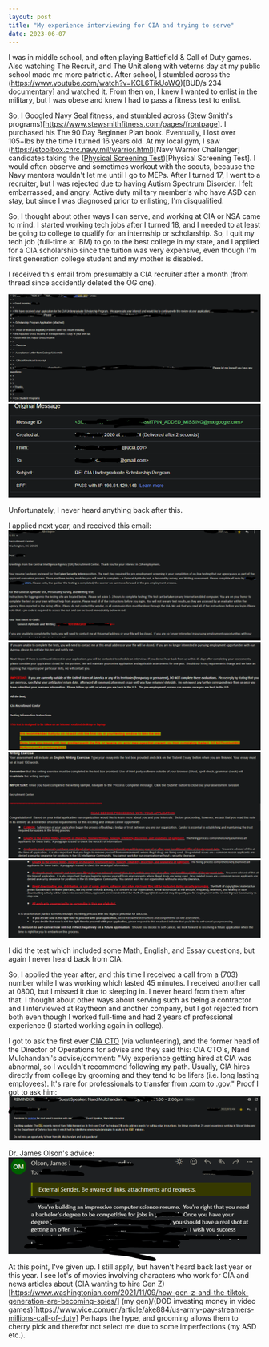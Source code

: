 ```yaml
---
layout: post
title: "My experience interviewing for CIA and trying to serve"
date: 2023-06-07
---
```


I was in middle school, and often playing Battlefield & Call of Duty games. Also watching The Recruit, and The Unit along with veterns day at my public school made me more patriotic. 
After school, I stumbled across the (https://www.youtube.com/watch?v=KCL6TikUoWQ)[BUD/s 234 documentary] and watched it. From then on, I knew I wanted to enlist in the military, but I was obese and knew I had to pass a fitness test to enlist.

So, I Googled Navy Seal fitness, and stumbled across (Stew Smith's programs)[https://www.stewsmithfitness.com/pages/frontpage]. I purchased his The 90 Day Beginner Plan book. Eventually, I lost over 105+lbs by the time I turned 16 years old. At my local gym,
I saw (https://etoolbox.cnrc.navy.mil/warrior.html)[Navy Warrior Challenger] candidates taking the ([Physical Screening Test](https://navyseals.com/nsw/physical-screening-tests/))[Physical Screening Test]. I would often observe and sometimes workout with the scouts, because the Navy mentors wouldn't let me until I go to MEPs.
After I turned 17, I went to a recruiter, but I was rejected due to having Autism Spectrum Disorder. I felt embarrassed, and angry. Active duty military member's who have ASD can stay, but since I was diagnosed prior to enlisting, I'm disqualified.

So, I thought about other ways I can serve, and working at CIA or NSA came to mind. I started working tech jobs after I turned 18, and I needed to at least be going to college to qualify for an internship or scholarship.
So, I quit my tech job (full-time at IBM) to go to the best college in my state, and I applied for a CIA scholarship since the tuition was very expensive, even though I'm first generation college student and my mother is disabled. 

I received this email from presumably a CIA recruiter after a month (from thread since accidently deleted the OG one).

![image](files/CIA_Scholarship_Email.PNG)
![headers](/files/CIA_Email_header.PNG)

Unfortunately, I never heard anything back after this.  

I applied next year, and received this email:
![image1](https://github.com/qf0/qf0.github.io/blob/main/files/CIA_internship_1.PNG)
![image2](https://github.com/qf0/qf0.github.io/blob/main/files/CIA_internship_2.PNG)
![image3](https://github.com/qf0/qf0.github.io/blob/main/files/CIA_internship_3.PNG)
![image4](https://github.com/qf0/qf0.github.io/blob/main/files/CIA_internship_4.PNG)

I did the test which included some Math, English, and Essay questions, but again I never heard back from CIA.

So, I applied the year after, and this time I received a call from a (703) number while I was working which lasted 45 minutes. I received another call at 0800, but I missed it due to sleeping in. I never heard from them after that.
I thought about other ways about serving such as being a contractor and I interviewed at Raytheon and another company, but I got rejected from both even though I worked full-time and had 2 years of professional experience (I started working again in college).

I got to ask the first ever [CIA CTO](https://www.cia.gov/stories/story/cia-names-first-chief-technology-officer/) (via volunteering), and the former head of the Director of Operations for advise and they said this:
CIA CTO's, Nand Mulchandani's advise/comment: "My experience getting hired at CIA was abnormal, so I wouldn't recommend following my path. Usually, CIA hires directly from college by grooming and they tend to be lifers (i.e. long lasting employees). It's rare for professionals to transfer from .com to .gov."
Proof I got to ask him:
![cto](https://github.com/qf0/qf0.github.io/blob/main/files/CIA%20CTO.PNG)

Dr. James Olson's advice:
![advice](https://github.com/qf0/qf0.github.io/blob/main/files/Olson_Email.PNG)
At this point, I've given up. I still apply, but haven't heard back last year or this year. I see lot's of movies involving characters who work for CIA and news articles about (CIA wanting to hire Gen Z)[https://www.washingtonian.com/2021/11/09/how-gen-z-and-the-tiktok-generation-are-becoming-spies/] (my gen)/(DOD investing money in video games)[https://www.vice.com/en/article/ake884/us-army-pay-streamers-millions-call-of-duty]
Perhaps the hype, and grooming allows them to cherry pick and therefor not select me due to some imperfections (my ASD etc.). 
